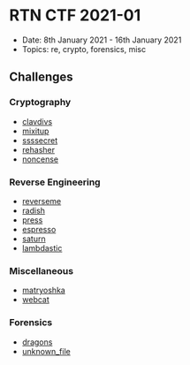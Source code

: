 # RTN CTF 2021-01

- Date: 8th January 2021 - 16th January 2021
- Topics: re, crypto, forensics, misc

## Challenges

### Cryptography

- [clavdivs](./challenges/crypto/clavdivs)
- [mixitup](./challenges/crypto/mixitup)
- [ssssecret](./challenges/crypto/ssssecret)
- [rehasher](./challenges/crypto/rehasher)
- [noncense](./challenges/crypto/noncense)

### Reverse Engineering

- [reverseme](./challenges/re/reverseme)
- [radish](./challenges/re/radish)
- [press](./challenges/re/press)
- [espresso](./challenges/re/espresso)
- [saturn](./challenges/re/saturn)
- [lambdastic](./challenges/re/lambdastic)

### Miscellaneous

- [matryoshka](./challenges/misc/matryoshka)
- [webcat](./challenges/misc/webcat)

### Forensics

- [dragons](./challenges/forensics/dragons)
- [unknown_file](./challenges/forensics/unknown_file)